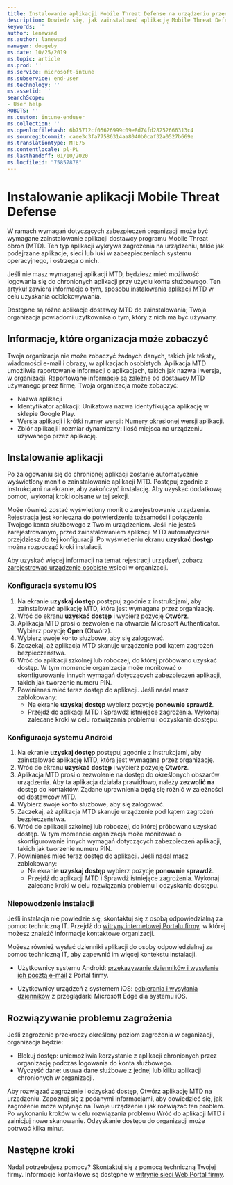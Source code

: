 ```yaml
---
title: Instalowanie aplikacji Mobile Threat Defense na urządzeniu przenośnym
description: Dowiedz się, jak zainstalować aplikację Mobile Threat Defense na urządzeniu przenośnym.
keywords: ''
author: lenewsad
ms.author: lanewsad
manager: dougeby
ms.date: 10/25/2019
ms.topic: article
ms.prod: ''
ms.service: microsoft-intune
ms.subservice: end-user
ms.technology: ''
ms.assetid: ''
searchScope:
- User help
ROBOTS: ''
ms.custom: intune-enduser
ms.collection: ''
ms.openlocfilehash: 6b75712cf05626999c09e8d74fd28252666313c4
ms.sourcegitcommit: caee3c3fa77586314aa8040b0caf32a0527b669e
ms.translationtype: MTE75
ms.contentlocale: pl-PL
ms.lasthandoff: 01/10/2020
ms.locfileid: "75857878"
---
```

# <a name="install-mobile-threat-defense"></a>Instalowanie aplikacji Mobile Threat Defense   

W ramach wymagań dotyczących zabezpieczeń organizacji może być wymagane zainstalowanie aplikacji dostawcy programu Mobile Threat obron (MTD). Ten typ aplikacji wykrywa zagrożenia na urządzeniu, takie jak podejrzane aplikacje, sieci lub luki w zabezpieczeniach systemu operacyjnego, i ostrzega o nich.  

Jeśli nie masz wymaganej aplikacji MTD, będziesz mieć możliwość logowania się do chronionych aplikacji przy użyciu konta służbowego. Ten artykuł zawiera informacje o tym, [sposobu instalowania aplikacji MTD](set-up-mobile-threat-defense.md#install-app) w celu uzyskania odblokowywania.  

Dostępne są różne aplikacje dostawcy MTD do zainstalowania; Twoja organizacja powiadomi użytkownika o tym, który z nich ma być używany. 


## <a name="information-your-organization-can-see"></a>Informacje, które organizacja może zobaczyć   

Twoja organizacja nie może zobaczyć żadnych danych, takich jak teksty, wiadomości e-mail i obrazy, w aplikacjach osobistych. Aplikacja MTD umożliwia raportowanie informacji o aplikacjach, takich jak nazwa i wersja, w organizacji. Raportowane informacje są zależne od dostawcy MTD używanego przez firmę. Twoja organizacja może zobaczyć:   

* Nazwa aplikacji  
* Identyfikator aplikacji: Unikatowa nazwa identyfikująca aplikację w sklepie Google Play.  
* Wersja aplikacji i krótki numer wersji: Numery określonej wersji aplikacji.  
* Zbiór aplikacji i rozmiar dynamiczny: Ilość miejsca na urządzeniu używanego przez aplikację. 


## <a name="install-app"></a>Instalowanie aplikacji    
Po zalogowaniu się do chronionej aplikacji zostanie automatycznie wyświetlony monit o zainstalowanie aplikacji MTD. Postępuj zgodnie z instrukcjami na ekranie, aby zakończyć instalację. Aby uzyskać dodatkową pomoc, wykonaj kroki opisane w tej sekcji.  
 
Może również zostać wyświetlony monit o zarejestrowanie urządzenia. Rejestracja jest konieczna do potwierdzenia tożsamości i połączenia Twojego konta służbowego z Twoim urządzeniem. Jeśli nie jesteś zarejestrowanym, przed zainstalowaniem aplikacji MTD automatycznie przejdziesz do tej konfiguracji. Po wyświetleniu ekranu **uzyskać dostęp** można rozpocząć kroki instalacji.  

Aby uzyskać więcej informacji na temat rejestracji urządzeń, zobacz [zarejestrować urządzenie osobiste w](https://docs.microsoft.com/azure/active-directory/user-help/user-help-register-device-on-network)sieci w organizacji.  

### <a name="ios-setup"></a>Konfiguracja systemu iOS  

1. Na ekranie **uzyskaj dostęp** postępuj zgodnie z instrukcjami, aby zainstalować aplikację MTD, która jest wymagana przez organizację.   
2. Wróć do ekranu **uzyskać dostęp** i wybierz pozycję **Otwórz**.  
3. Aplikacja MTD prosi o zezwolenie na otwarcie Microsoft Authenticator. Wybierz pozycję **Open** (Otwórz). 
4. Wybierz swoje konto służbowe, aby się zalogować. 
5. Zaczekaj, aż aplikacja MTD skanuje urządzenie pod kątem zagrożeń bezpieczeństwa. 
6. Wróć do aplikacji szkolnej lub roboczej, do której próbowano uzyskać dostęp. W tym momencie organizacja może monitować o skonfigurowanie innych wymagań dotyczących zabezpieczeń aplikacji, takich jak tworzenie numeru PIN.   
7. Powinieneś mieć teraz dostęp do aplikacji. Jeśli nadal masz zablokowany:  
    * Na ekranie **uzyskaj dostęp** wybierz pozycję **ponownie sprawdź**.  
    * Przejdź do aplikacji MTD i Sprawdź istniejące zagrożenia. Wykonaj zalecane kroki w celu rozwiązania problemu i odzyskania dostępu.    

### <a name="android-setup"></a>Konfiguracja systemu Android 

1. Na ekranie **uzyskaj dostęp** postępuj zgodnie z instrukcjami, aby zainstalować aplikację MTD, która jest wymagana przez organizację.  
2. Wróć do ekranu **uzyskać dostęp** i wybierz pozycję **Otwórz**.  
3. Aplikacja MTD prosi o zezwolenie na dostęp do określonych obszarów urządzenia. Aby ta aplikacja działała prawidłowo, należy **zezwolić na** dostęp do kontaktów. Żądane uprawnienia będą się różnić w zależności od dostawców MTD.  
4. Wybierz swoje konto służbowe, aby się zalogować.  
5. Zaczekaj, aż aplikacja MTD skanuje urządzenie pod kątem zagrożeń bezpieczeństwa.  
6. Wróć do aplikacji szkolnej lub roboczej, do której próbowano uzyskać dostęp. W tym momencie organizacja może monitować o skonfigurowanie innych wymagań dotyczących zabezpieczeń aplikacji, takich jak tworzenie numeru PIN.  
7. Powinieneś mieć teraz dostęp do aplikacji. Jeśli nadal masz zablokowany:  
    * Na ekranie **uzyskaj dostęp** wybierz pozycję **ponownie sprawdź**.  
    * Przejdź do aplikacji MTD i Sprawdź istniejące zagrożenia. Wykonaj zalecane kroki w celu rozwiązania problemu i odzyskania dostępu.  

### <a name="installation-failed"></a>Niepowodzenie instalacji  

Jeśli instalacja nie powiedzie się, skontaktuj się z osobą odpowiedzialną za pomoc techniczną IT. Przejdź do [witryny internetowej Portalu firmy](https://go.microsoft.com/fwlink/?linkid=2010980), w której możesz znaleźć informacje kontaktowe organizacji.  

Możesz również wysłać dzienniki aplikacji do osoby odpowiedzialnej za pomoc techniczną IT, aby zapewnić im więcej kontekstu instalacji.  
* Użytkownicy systemu Android: [przekazywanie dzienników i wysyłanie ich pocztą e-mail](https://docs.microsoft.com/intune-user-help/send-logs-to-your-it-admin-by-email-android) z Portal firmy.   

* Użytkownicy urządzeń z systemem iOS: [pobierania i wysyłania dzienników](https://docs.microsoft.com/intune/apps/manage-microsoft-edge#use-microsoft-edge-on-ios-to-access-managed-app-logs) z przeglądarki Microsoft Edge dla systemu iOS.  

## <a name="resolve-a-threat"></a>Rozwiązywanie problemu zagrożenia  
Jeśli zagrożenie przekroczy określony poziom zagrożenia w organizacji, organizacja będzie:  
   
* Blokuj dostęp: uniemożliwia korzystanie z aplikacji chronionych przez organizację podczas logowania do konta służbowego.  
* Wyczyść dane: usuwa dane służbowe z jednej lub kilku aplikacji chronionych w organizacji.  

Aby rozwiązać zagrożenie i odzyskać dostęp, Otwórz aplikację MTD na urządzeniu. Zapoznaj się z podanymi informacjami, aby dowiedzieć się, jak zagrożenie może wpłynąć na Twoje urządzenie i jak rozwiązać ten problem. Po wykonaniu kroków w celu rozwiązania problemu Wróć do aplikacji MTD i zainicjuj nowe skanowanie. Odzyskanie dostępu do organizacji może potrwać kilka minut.  

## <a name="next-steps"></a>Następne kroki  

Nadal potrzebujesz pomocy? Skontaktuj się z pomocą techniczną Twojej firmy. Informacje kontaktowe są dostępne w [witrynie sieci Web Portal firmy](https://go.microsoft.com/fwlink/?linkid=2010980).

